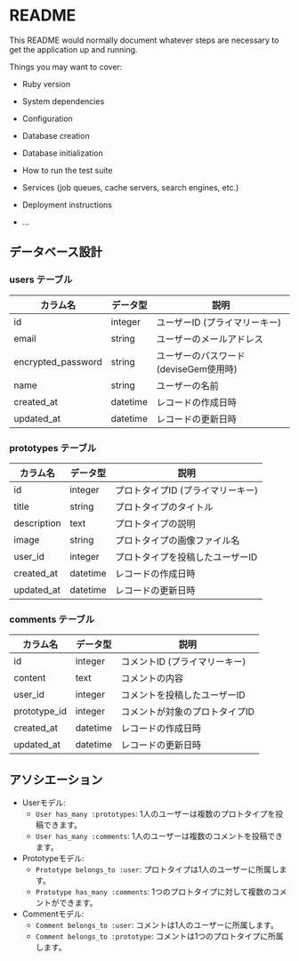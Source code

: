 # README

This README would normally document whatever steps are necessary to get the
application up and running.

Things you may want to cover:

* Ruby version

* System dependencies

* Configuration

* Database creation

* Database initialization

* How to run the test suite

* Services (job queues, cache servers, search engines, etc.)

* Deployment instructions

* ...
## データベース設計
### users テーブル
| カラム名             | データ型    | 説明                     |
| -------------------- | ----------- | ------------------------ |
| id                   | integer     | ユーザーID (プライマリーキー) |
| email                | string      | ユーザーのメールアドレス      |
| encrypted_password   | string      | ユーザーのパスワード (deviseGem使用時) |
| name                 | string      | ユーザーの名前             |
| created_at           | datetime    | レコードの作成日時          |
| updated_at           | datetime    | レコードの更新日時          |
### prototypes テーブル
| カラム名       | データ型    | 説明                         |
| --------------- | ----------- | ---------------------------- |
| id              | integer     | プロトタイプID (プライマリーキー) |
| title           | string      | プロトタイプのタイトル         |
| description     | text        | プロトタイプの説明             |
| image           | string      | プロトタイプの画像ファイル名   |
| user_id         | integer     | プロトタイプを投稿したユーザーID |
| created_at      | datetime    | レコードの作成日時             |
| updated_at      | datetime    | レコードの更新日時             |
### comments テーブル
| カラム名        | データ型    | 説明                       |
| --------------- | ----------- | -------------------------- |
| id              | integer     | コメントID (プライマリーキー) |
| content         | text        | コメントの内容              |
| user_id         | integer     | コメントを投稿したユーザーID |
| prototype_id    | integer     | コメントが対象のプロトタイプID |
| created_at      | datetime    | レコードの作成日時           |
| updated_at      | datetime    | レコードの更新日時           |
## アソシエーション
- Userモデル:
  - `User has_many :prototypes`: 1人のユーザーは複数のプロトタイプを投稿できます。
  - `User has_many :comments`: 1人のユーザーは複数のコメントを投稿できます。
- Prototypeモデル:
  - `Prototype belongs_to :user`: プロトタイプは1人のユーザーに所属します。
  - `Prototype has_many :comments`: 1つのプロトタイプに対して複数のコメントができます。
- Commentモデル:
  - `Comment belongs_to :user`: コメントは1人のユーザーに所属します。
  - `Comment belongs_to :prototype`: コメントは1つのプロトタイプに所属します。